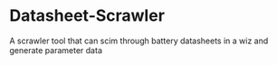 # Datasheet-Scrawler
A scrawler tool that can scim through battery datasheets in a wiz and generate parameter data
